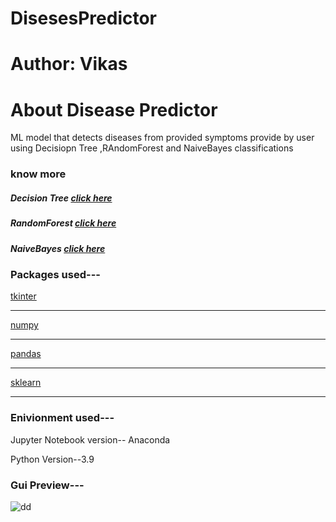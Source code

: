# DisesesPredictor
# Author: Vikas

<h1>About Disease Predictor</h1
<p>ML model that detects diseases from provided symptoms provide by user using Decisiopn Tree ,RAndomForest and NaiveBayes classifications<p>

<h3>know more </h3>
<h5>Decision Tree <a href="https://www.edureka.co/blog/decision-trees/">click here</a> </h5>
<h5>RandomForest <a href="https://www.edureka.co/blog/random-forest-classifier/">click here</a> </h5>
<h5>NaiveBayes <a href="https://www.edureka.co/blog/naive-bayes-tutorial//">click here</a> </h5>



<h3 >Packages used---</h3>

<a href="https://docs.python.org/3/library/tkinter.html"> tkinter</a><hr>
<a href="https://numpy.org/doc/stable/"> numpy</a><hr>
<a href="https://pandas.pydata.org/pandas-docs/stable/getting_started/overview.html"> pandas</a><hr>
<a href="https://www.tutorialspoint.com/scikit_learn/index.htm"> sklearn</a><hr>


<h3 >Enivionment  used---</h3>
<p> Jupyter Notebook version-- Anaconda</p>
<p> Python Version--3.9 </p>


<h3 >Gui Preview---</h3>
  
  ![dd](https://user-images.githubusercontent.com/73611313/143544258-7b37cd15-6aad-41a1-a284-314d529c1e90.png)

